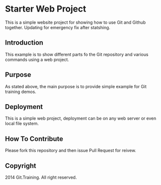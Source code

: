 # Starter Web Project

This is a simple website project for showing how to use Git and Github together.  Updating for emergency fix after statshing.

## Introduction

This example is to show different parts fo the Git repository and various commands using a web project.

## Purpose

As stated above, the main purpose is to provide simple example for Git training demos.

## Deployment

This is a simple web project, deployment can be on any web server or even local file system.

## How To Contribute

Please fork this repository and then issue Pull Request for reivew.

## Copyright

2014 Git.Training. All right reserved.